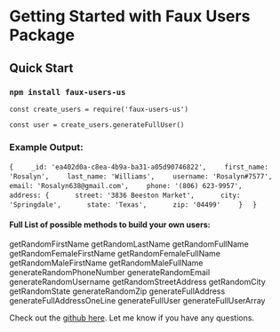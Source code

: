 # Getting Started with Faux Users Package

## Quick Start

### `npm install faux-users-us`

`const create_users = require('faux-users-us')`

`const user = create_users.generateFullUser()`

### Example Output:
`{`
`    _id: 'ea402d0a-c8ea-4b9a-ba31-a05d90746822',`
`    first_name: 'Rosalyn',`
`    last_name: 'Williams',`
`    username: 'Rosalyn#7577',`
`    email: 'Rosalyn638@gmail.com',`
`    phone: '(806) 623-9957',`
`    address: {`
`      street: '3836 Beeston Market',`
`      city: 'Springdale',`
`      state: 'Texas',`
`      zip: '04499'`
`    }`
`  }`

#### Full List of possible methods to build your own users:
getRandomFirstName
getRandomLastName
getRandomFullName
getRandomFemaleFirstName
getRandomFemaleFullName
getRandomMaleFirstName
getRandomMaleFullName
generateRandomPhoneNumber
generateRandomEmail
generateRandomUsername
getRandomStreetAddress
getRandomCity
getRandomState
generateRandomZip
generateFullAddress
generateFullAddressOneLine
generateFullUser
generateFullUserArray

Check out the [github here](https://github.com/andrewsa1006/faux_users). Let me know if you have any questions.